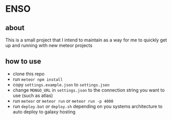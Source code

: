 # ENSO

## about
This is a small project that I intend to maintain as a way for me to quickly get up and running with new meteor projects

## how to use
- clone this repo
- run `meteor npm install`
- copy `settings.example.json` to `settings.json`
- change `MONGO_URL` in `settings.json` to the connection string you want to use (such as atlas) 
- run `meteor` or `meteor run` or `meteor run -p 4000`
- run `deploy.bat` or `deploy.sh` depending on you systems architecture to auto deploy to galaxy hosting 
